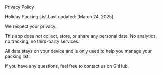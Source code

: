 Privacy Policy

Holiday Packing List
Last updated: [March 24, 2025]

We respect your privacy.

This app does not collect, store, or share any personal data.
No analytics, no tracking, no third-party services.

All data stays on your device and is only used to help you manage your packing list.

If you have any questions, feel free to contact us on GitHub.
